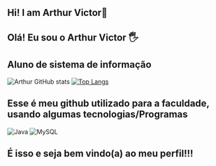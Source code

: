 ## Hi! I am Arthur Victor👋
## Olá! Eu sou o Arthur Victor 🖐️

## Aluno de sistema de informação

![Arthur GitHub stats](https://github-readme-stats.vercel.app/api?username=Arthurvictor42&show_icons=true&theme=dark)
[![Top Langs](https://github-readme-stats.vercel.app/api/top-langs/?username=Arthurvictor42)](https://github.com/anuraghazra/github-readme-stats)

## Esse é meu github utilizado para a faculdade, usando algumas tecnologias/Programas

<div style="display: inline_block">
  <img align="center" alt="Java" src="https://img.shields.io/badge/Java-ED8B00?style=for-the-badge&logo=openjdk&logoColor=white" />
  <img align="center" alt="MySQL" src="https://img.shields.io/badge/MySQL-00000F?style=for-the-badge&logo=mysql&logoColor=white" />
  
## É isso e seja bem vindo(a) ao meu perfil!!!
